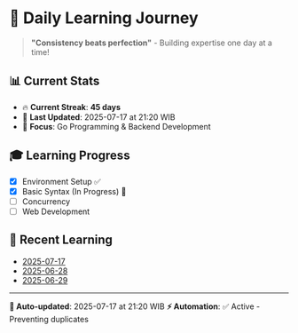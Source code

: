 # 🚀 Daily Learning Journey

> **"Consistency beats perfection"** - Building expertise one day at a time!

## 📊 Current Stats
- 🔥 **Current Streak**: **45 days**
- 📅 **Last Updated**: 2025-07-17 at 21:20 WIB
- 🎯 **Focus**: Go Programming & Backend Development

## 🎓 Learning Progress
- [x] Environment Setup ✅
- [x] Basic Syntax (In Progress) 🔄
- [ ] Concurrency
- [ ] Web Development

## 📖 Recent Learning
- [2025-07-17](learning-log/.md)
- [2025-06-28](learning-log/.md)
- [2025-06-29](learning-log/.md)

---
**🤖 Auto-updated**: 2025-07-17 at 21:20 WIB
**⚡ Automation**: ✅ Active - Preventing duplicates
